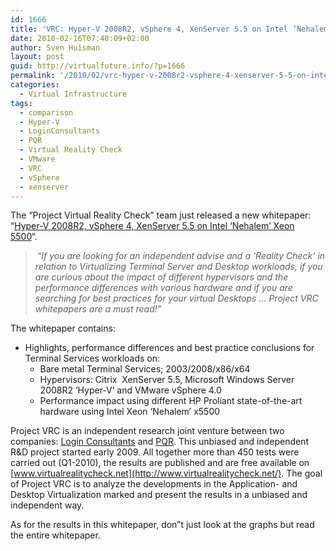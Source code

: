 ```yaml
---
id: 1666
title: 'VRC: Hyper-V 2008R2, vSphere 4, XenServer 5.5 on Intel ‘Nehalem’ Xeon 5500'
date: 2010-02-16T07:40:09+02:00
author: Sven Huisman
layout: post
guid: http://virtualfuture.info/?p=1666
permalink: '/2010/02/vrc-hyper-v-2008r2-vsphere-4-xenserver-5-5-on-intel-%e2%80%98nehalem%e2%80%99-xeon-5500/'
categories:
  - Virtual Infrastructure
tags:
  - comparison
  - Hyper-V
  - LoginConsultants
  - PQR
  - Virtual Reality Check
  - VMware
  - VRC
  - vSphere
  - xenserver
---
```

The &#8220;Project Virtual Reality Check&#8221; team just released a new whitepaper: &#8220;<a title="project VRC" href="http://www.projectvrc.nl/" target="_blank">Hyper-V 2008R2, vSphere 4, XenServer 5.5 on Intel ‘Nehalem’ Xeon 5500</a>&#8220;. 

> <div>
>   <em><span style="font-size: x-small;"> </span>&#8220;If you are looking for an independent advise and a ‘Reality Check’ in relation to Virtualizing Terminal Server and Desktop workloads, if you are curious about the impact of different hypervisors and the performance differences with various hardware and if you are searching for best practices for your virtual Desktops … Project VRC whitepapers are a must read!&#8221;</em>
> </div>

<div>
  The whitepaper contains: 
</div>

  * Highlights, performance differences and best practice conclusions for Terminal Services workloads on: 
      * Bare metal Terminal Services; 2003/2008/x86/x64
      * Hypervisors: Citrix  XenServer 5.5, Microsoft Windows Server 2008R2 ‘Hyper-V’ and VMware vSphere 4.0
      * Performance impact using different HP Proliant state-of-the-art hardware using Intel Xeon ‘Nehalem’ x5500 <!--more-->

Project VRC is an independent research joint venture between two companies: <a href="http://www.loginconsultants.nl/" target="_blank">Login Consultants</a> and [PQR](http://www.pqr.nl/). This unbiased and independent R&D project started early 2009. All together more than 450 tests were carried out (Q1-2010), the results are published and are free available on [www.virtualrealitycheck.net](http://www.virtualrealitycheck.net/). The goal of Project VRC is to analyze the developments in the Application- and Desktop Virtualization marked and present the results in a unbiased and independent way.

As for the results in this whitepaper, don&#8221;t just look at the graphs but read the entire whitepaper.
